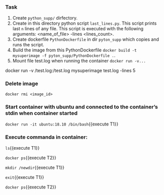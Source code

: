 ### Task

1. Create `python_supp/` dirfectory.
2. Create in this directory python script `last_lines.py`. This script prints last `n` lines of any file. This script is executed with the following arguments: <name_of_file> -lines <lines_count>.
3.  Create dockerfile `PythonDockerfile` in dir `pyton_supp` which copies and runs the script.
4.  Build the image from this PythonDockerfile `docker build -t mysuperimage -f pyton_supp/PythonDockerfile .`.
5.  Mount file test.log when running the container `docker run -v...`


docker run -v /test.log:/test.log mysuperimage test.log -lines 5 

### Delete image 

`docker rmi <image_id>`


### Start container with ubuntu and connected to the container’s stdin when container started 

`docker run -it ubuntu:18.10 /bin/bash`{{execute T1}}

### Execute commanda in container:

`ls`{{execute T1}}

`docker ps`{{execute T2}}

`mkdir /newdir`{{execute T1}}

`exit`{{execute T1}}


`docker ps`{{execute T2}}

